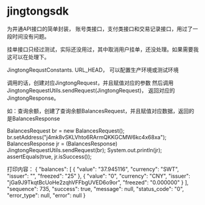 # jingtongsdk
为井通API接口的简单封装，
账号类接口，支付类接口和交易记录接口，用过了一段时间没有问题。

挂单接口只经过测试，实际还没用过，其中取消用户挂单，还没处理。如果需要我这可以在处理下。

JingtongRequstConstants. URL_HEAD， 可以配置生产环境或测试环境


调用的话，创建对应JingtongRequest，并且赋值对应的参数
然后调用 JingtongRequestUtils.sendRequest(JingtongRequest)，
返回对应的JingtongResponse。

如：查询余额，创建了查询余额BalancesRequest，并且赋值对应数据，返回的是BalancesResponse

BalancesRequest br = new BalancesRequest();
		br.setAddress("j4mk8vSKLVhto6RArmQKKGCMW6kc4x68xa");
		BalancesResponse jr = (BalancesResponse) JingtongRequestUtils.sendRequest(br);
		System.out.println(jr);
		assertEquals(true, jr.isSuccess());

打印内容：
{
  "balances": [
    {
      "value": "37.945116",
      "currency": "SWT",
      "issuer": "",
      "freezed": "25"
    },
    {
      "value": "0",
      "currency": "CNY",
      "issuer": "jGa9J9TkqtBcUoHe2zqhVFFbgUVED6o9or",
      "freezed": "0.000000"
    }
  ],
  "sequence": 735,
  "success": true,
  "message": null,
  "status_code": "0",
  "error_type": null,
  "error": null
}


